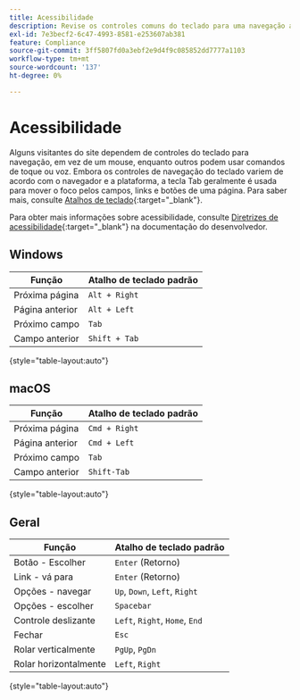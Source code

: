 ```yaml
---
title: Acessibilidade
description: Revise os controles comuns do teclado para uma navegação acessível do site para seus clientes.
exl-id: 7e3becf2-6c47-4993-8581-e253607ab381
feature: Compliance
source-git-commit: 3ff5807fd0a3ebf2e9d4f9c085852dd7777a1103
workflow-type: tm+mt
source-wordcount: '137'
ht-degree: 0%

---
```


# Acessibilidade

Alguns visitantes do site dependem de controles do teclado para navegação, em vez de um mouse, enquanto outros podem usar comandos de toque ou voz. Embora os controles de navegação do teclado variem de acordo com o navegador e a plataforma, a tecla Tab geralmente é usada para mover o foco pelos campos, links e botões de uma página. Para saber mais, consulte [Atalhos de teclado][1]{:target=&quot;_blank&quot;}.

Para obter mais informações sobre acessibilidade, consulte [Diretrizes de acessibilidade][2]{:target=&quot;_blank&quot;} na documentação do desenvolvedor.

## Windows

| Função | Atalho de teclado padrão |
|--- |--- |
| Próxima página | `Alt + Right` |
| Página anterior | `Alt + Left` |
| Próximo campo | `Tab` |
| Campo anterior | `Shift + Tab` |

{style="table-layout:auto"}

## macOS

| Função | Atalho de teclado padrão |
|--- |--- |
| Próxima página | `Cmd + Right` |
| Página anterior | `Cmd + Left` |
| Próximo campo | `Tab` |
| Campo anterior | `Shift-Tab` |

{style="table-layout:auto"}

## Geral

| Função | Atalho de teclado padrão |
|--- |--- |
| Botão - Escolher | `Enter` (Retorno) |
| Link - vá para | `Enter` (Retorno) |
| Opções - navegar | `Up`, `Down`, `Left`, `Right` |
| Opções - escolher | `Spacebar` |
| Controle deslizante | `Left`, `Right`, `Home`, `End` |
| Fechar | `Esc` |
| Rolar verticalmente | `PgUp`, `PgDn` |
| Rolar horizontalmente | `Left`, `Right` |

{style="table-layout:auto"}

[1]: https://en.wikipedia.org/wiki/Table_of_keyboard_shortcuts
[2]: https://developer.adobe.com/commerce/admin-developer/pattern-library/general/accessibility-guidelines/
